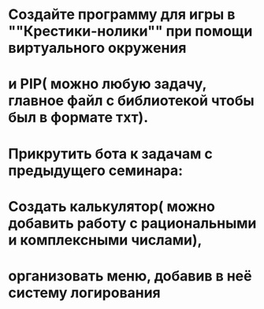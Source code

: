 # Создайте программу для игры в ""Крестики-нолики"" при помощи виртуального окружения 
# и PIP( можно любую задачу, главное файл с библиотекой чтобы был в формате тхт).
# Прикрутить бота к задачам с предыдущего семинара:
# Создать калькулятор( можно добавить работу с рациональными и комплексными числами), 
# организовать меню, добавив в неё систему логирования